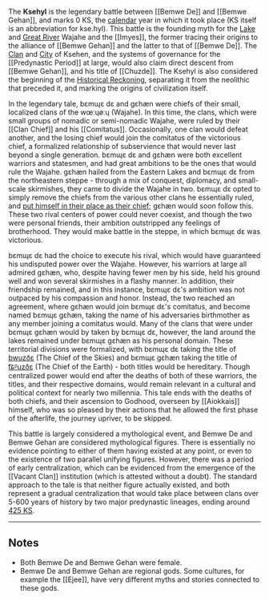 The **Ksehyl** is the legendary battle between [[Bemwe De]] and [[Bemwe Gehan]], and marks 0 KS, the [calendar](Calendar.md) year in which it took place (KS itself is an abbreviation for kse.hyl). This battle is the founding myth for the [Lake](Cultural%20Divisions,%20Structures,%20Lives,%20and%20Livelihoods.md#t͡sæ̃hʷ.kn̩l%20-%20The%20Wajahe%20of%20the%20Lakes) and [Great River](Cultural%20Divisions,%20Structures,%20Lives,%20and%20Livelihoods.md#t͡snæ.zʋy.kæ%20and%20tʷʋɛs.t͡swel%20-%20The%20Wajahe%20of%20the%20Great%20River) Wajahe and the [[Imyes]], the former tracing their origins to the alliance of [[Bemwe Gehan]] and the latter to that of [[Bemwe De]]. The [Clan](Ksehen%20Clan) and [City](Svr-Ksehen) of Ksehen, and the systems of governance for the [[Predynastic Period]] at large, would also claim direct descent from [[Bemwe Gehan]], and his title of [[Chuzde]]. The Ksehyl is also considered the beginning of the [Historical Reckoning](Chronology), separating it from the neolithic that preceded it, and marking the origins of civilization itself.

In the legendary tale, bɛmɰɛ dɛ and gɛhæn were chiefs of their small, localized clans of the wœːɥøːɥ (Wajahe). In this time, the clans, which were small groups of nomadic or semi-nomadic Wajahe, were ruled by their [[Clan Chief]] and his [[Comitatus]]. Occasionally, one clan would defeat another, and the losing chief would join the comitatus of the victorious chief, a formalized relationship of subservience that would never last beyond a single generation. bɛmɰɛ dɛ and gɛhæn were both excellent warriors and statesmen, and had great ambitions to be the ones that would rule the Wajahe. gɛhæn hailed from the Eastern Lakes and bɛmɰɛ dɛ from the northeastern steppe - through a mix of conquest, diplomacy, and small-scale skirmishes, they came to divide the Wajahe in two. bɛmɰɛ dɛ opted to simply remove the chiefs from the various other clans he essentially ruled, and [put himself in their place as their chief](Vacant%20Clan.md); gɛhæn would soon follow this. These two rival centers of power could never coexist, and though the two were personal friends, their ambition outstripped any feelings of brotherhood. They would make battle in the steppe, in which bɛmɰɛ dɛ was victorious.

bɛmɰɛ dɛ had the choice to execute his rival, which would have guaranteed his undisputed power over the Wajahe. However, his warriors at large all admired gɛhæn, who, despite having fewer men by his side, held his ground well and won several skirmishes in a flashy manner. In addition, their friendship remained, and in this instance, bɛmɰɛ dɛ's ambition was not outpaced by his compassion and honor. Instead, the two reached an agreement, where gɛhæn would join bɛmɰɛ dɛ's comitatus, and become named bɛmɰɛ gɛhæn, taking the name of his adversaries birthmother as any member joining a comitatus would. Many of the clans that were under bɛmɰɛ gɛhæn would by taken by bɛmɰɛ dɛ, however, the land around the lakes remained under bɛmɰɛ gɛhæn as his personal domain. These territorial divisions were formalized, with bɛmɰɛ dɛ taking the title of [bwuzðɛ](Bwuzde.md) (The Chief of the Skies) and bɛmɰɛ gɛhæn taking the title of [t͡ɕᵝuzðɛ](Chuzde.md) (The Chief of the Earth) - both titles would be hereditary. Though centralized power would end after the deaths of both of these warriors, the titles, and their respective domains, would remain relevant in a cultural and political context for nearly two millennia. This tale ends with the deaths of both chiefs, and their ascension to Godhood, overseen by [[Aiokkais]] himself, who was so pleased by their actions that he allowed the first phase of the afterlife, the journey upriver, to be skipped.

This battle is largely considered a mythological event, and Bemwe De and Bemwe Gehan are considered mythological figures. There is essentially no evidence pointing to either of them having existed at any point, or even to the existence of two parallel unifying figures. However, there was a period of early centralization, which can be evidenced from the emergence of the [[Vacant Clan]] institution (which is attested without a doubt). The standard approach to the tale is that neither figure actually existed, and both represent a gradual centralization that would take place between clans over 5-600 years of history by two major predynastic lineages, ending around [425 KS](Early%20Clan%20Centralization). 

---
## Notes

- Both Bemwe De and Bemwe Gehan were female.
- Bemwe De and Bemwe Gehan are regional gods. Some cultures, for example the [[Ejee]], have very different myths and stories connected to these gods. 